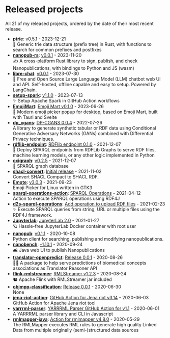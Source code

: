 # Released projects

All <!-- release_count starts -->21<!-- release_count ends --> of my released projects, ordered by the date of their most recent release.

<!-- recent_releases starts -->
* **[ptrie](https://github.com/vemonet/ptrie)**: [v0.5.1](https://github.com/vemonet/ptrie/releases/tag/v0.5.1) - 2023-12-21
<br>🎄 Generic trie data structure (prefix tree) in Rust, with functions to search for common prefixes and postfixes
* **[nanopub-rs](https://github.com/vemonet/nanopub-rs)**: [v0.0.1](https://github.com/vemonet/nanopub-rs/releases/tag/v0.0.1) - 2023-11-20
<br>✍️ A cross-platform Rust library to sign, publish, and check Nanopublications, with bindings to Python and JS (wasm)
* **[libre-chat](https://github.com/vemonet/libre-chat)**: [v0.0.1](https://github.com/vemonet/libre-chat/releases/tag/0.0.1) - 2023-07-30
<br>🦙 Free and Open Source Large Language Model (LLM) chatbot web UI and API. Self-hosted, offline capable and easy to setup. Powered by LangChain.
* **[setup-spark](https://github.com/vemonet/setup-spark)**: [v1.1.0](https://github.com/vemonet/setup-spark/releases/tag/v1.1.0) - 2023-07-13
<br>✨ Setup Apache Spark in GitHub Action workflows
* **[EmojiMart](https://github.com/vemonet/EmojiMart)**: [Emoji Mart v0.1.0](https://github.com/vemonet/EmojiMart/releases/tag/v0.1.0) - 2023-06-26
<br>🏪 Modern emoji picker popup for desktop, based on Emoji Mart, built with Tauri and Svelte
* **[dp_cgans](https://github.com/sunchang0124/dp_cgans)**: [DP-CGANS 0.0.4](https://github.com/sunchang0124/dp_cgans/releases/tag/0.0.4) - 2022-07-26
<br>A library to generate synthetic tabular or RDF data using Conditional Generative Adversary Networks (GANs) combined with Differential Privacy techniques.
* **[rdflib-endpoint](https://github.com/vemonet/rdflib-endpoint)**: [RDFlib endpoint 0.1.0](https://github.com/vemonet/rdflib-endpoint/releases/tag/0.1.0) - 2021-12-07
<br>💫 Deploy SPARQL endpoints from RDFLib Graphs to serve RDF files, machine learning models, or any other logic implemented in Python
* **[oxigraph](https://github.com/vemonet/oxigraph)**: [v0.2.5](https://github.com/vemonet/oxigraph/releases/tag/v0.2.5) - 2021-12-07
<br>🦀 SPARQL graph database
* **[shacl-convert](https://github.com/vemonet/shacl-convert)**: [Initial release](https://github.com/vemonet/shacl-convert/releases/tag/0.0.1) - 2021-11-02
<br>Convert SHACL Compact to SHACL RDF.
* **[Emote](https://github.com/tom-james-watson/Emote)**: [v3.0.3](https://github.com/tom-james-watson/Emote/releases/tag/v3.0.3) - 2021-09-23
<br>Emoji Picker for Linux written in GTK3
* **[sparql-operations-action](https://github.com/vemonet/sparql-operations-action)**: [SPARQL Operations](https://github.com/vemonet/sparql-operations-action/releases/tag/v1) - 2021-04-12
<br>Action to execute SPARQL operations using RDF4J
* **[d2s-sparql-operations](https://github.com/MaastrichtU-IDS/d2s-sparql-operations)**: [Add operation to upload RDF files](https://github.com/MaastrichtU-IDS/d2s-sparql-operations/releases/tag/v0.0.2) - 2021-02-23
<br>✨️ Execute SPARQL queries from string, URL or multiple files using the RDF4J framework.
* **[Jupyterlab](https://github.com/vemonet/Jupyterlab)**: [JupyterLab 2.0](https://github.com/vemonet/Jupyterlab/releases/tag/v2.0) - 2021-01-27
<br>🪐 Hassle-free JupyterLab Docker container with root user
* **[nanopub](https://github.com/fair-workflows/nanopub)**: [v0.1.1](https://github.com/fair-workflows/nanopub/releases/tag/v0.1.1) - 2020-10-08
<br>Python client for searching, publishing and modifying nanopublications.
* **[nanobench](https://github.com/vemonet/nanobench)**: [-1.10.1](https://github.com/vemonet/nanobench/releases/tag/v1.10.1) - 2020-09-24
<br>🛋️ Java web UI to publish Nanopublications
* **[translator-openpredict](https://github.com/MaastrichtU-IDS/translator-openpredict)**: [Release 0.0.1](https://github.com/MaastrichtU-IDS/translator-openpredict/releases/tag/0.0.1) - 2020-08-26
<br>🔮🐍 A package to help serve predictions of biomedical concepts associations as Translator Reasoner API
* **[flink-rmlstreamer](https://github.com/vemonet/flink-rmlstreamer)**: [RMLStreamer v1.2.3](https://github.com/vemonet/flink-rmlstreamer/releases/tag/v1.2.3) - 2020-08-24
<br>🐿️ Apache Flink with RMLStreamer jar included
* **[objmpp-classification](https://github.com/JEmonet67/objmpp-classification)**: [Release 0.0.1](https://github.com/JEmonet67/objmpp-classification/releases/tag/0.0.1) - 2020-06-30
<br>None
* **[jena-riot-action](https://github.com/vemonet/jena-riot-action)**: [GitHub Action for Jena riot v3.14](https://github.com/vemonet/jena-riot-action/releases/tag/v3.14) - 2020-06-03
<br>GitHub Action for Apache Jena riot tool
* **[yarrrml-parser](https://github.com/vemonet/yarrrml-parser)**: [YARRRML Parser GitHub Action for v1.1](https://github.com/vemonet/yarrrml-parser/releases/tag/v1.1) - 2020-06-01
<br>A YARRRML parser library and CLI in Javascript
* **[rmlmapper-java](https://github.com/vemonet/rmlmapper-java)**: [Action for rmlmapper v4.8.0](https://github.com/vemonet/rmlmapper-java/releases/tag/v4.8) - 2020-05-29
<br>The RMLMapper executes RML rules to generate high quality Linked Data from multiple originally (semi-)structured data sources
<!-- recent_releases ends -->
